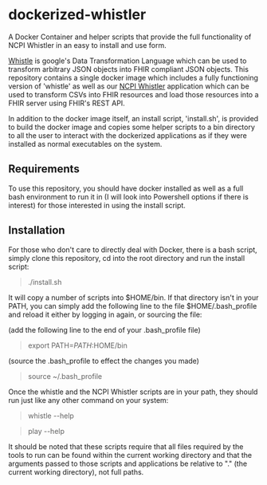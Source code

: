 # dockerized-whistler
A Docker Container and helper scripts that provide the full functionality of NCPI Whistler in an easy to install and use form. 

[Whistle](https://github.com/GoogleCloudPlatform/healthcare-data-harmonization) is google's Data Transformation Language which can be used to transform arbitrary JSON objects into FHIR compliant JSON objects. This repository contains a single docker image which includes a fully functioning version of 'whistle' as well as our [NCPI Whistler](https://github.com/NIH-NCPI/ncpi-whistler) application which can be used to transform CSVs into FHIR resources and load those resources into a FHIR server using FHIR's REST API. 

In addition to the docker image itself, an install script, 'install.sh', is provided to build the docker image and copies some helper scripts to a bin directory to all the user to interact with the dockerized applications as if they were installed as normal executables on the system. 

## Requirements
To use this repository, you should have docker installed as well as a full bash environment to run it in (I will look into Powershell options if there is interest) for those interested in using the install script. 

## Installation 
For those who don't care to directly deal with Docker, there is a bash script, simply clone this repository, cd into the root directory and run the install script: 

> ./install.sh

It will copy a number of scripts into $HOME/bin. If that directory isn't in your PATH, you can simply add the following line to the file $HOME/.bash_profile and reload it either by logging in again, or sourcing the file: 

(add the following line to the end of your .bash_profile file)
> export PATH=$PATH:$HOME/bin

(source the .bash_profile to effect the changes you made)
> source ~/.bash_profile

Once the whistle and the NCPI Whistler scripts are in your path, they should run just like any other command on your system: 
> whistle --help

> play --help

It should be noted that these scripts require that all files required by the tools to run can be found within the current working directory and that the arguments passed to those scripts and applications be relative to "." (the current working directory), not full paths. 